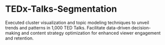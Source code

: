 # TEDx-Talks-Segmentation
Executed cluster visualization and topic modeling techniques to unveil trends and patterns in 1,000 TED Talks.  Facilitate data-driven decision-making and content strategy optimization for enhanced viewer engagement and retention.

